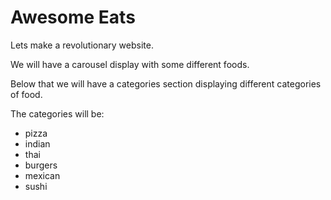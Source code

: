 # Awesome Eats

Lets make a revolutionary website.

We will have a carousel display with some different foods.

Below that we will have a categories section displaying different categories of food.

The categories will be:

- pizza
- indian
- thai
- burgers
- mexican
- sushi
